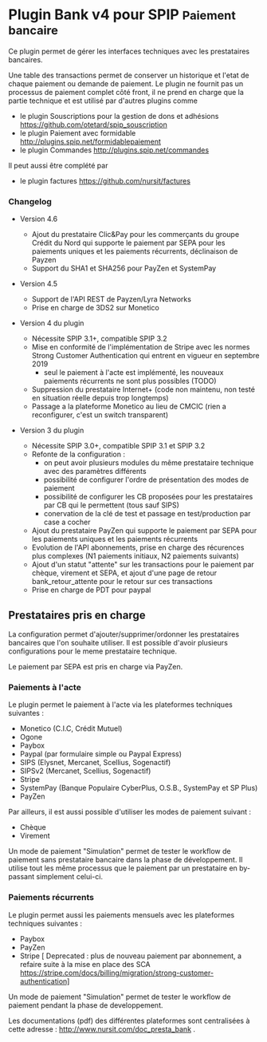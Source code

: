 # Plugin Bank v4 pour SPIP <small>Paiement bancaire</small>

Ce plugin permet de gérer les interfaces techniques avec les prestataires bancaires.

Une table des transactions permet de conserver un historique et l'etat de chaque paiement ou demande de paiement.
Le plugin ne fournit pas un processus de paiement complet côté front, il ne prend en charge que la partie technique et est utilisé par d'autres plugins comme

* le plugin Souscriptions pour la gestion de dons et adhésions https://github.com/otetard/spip_souscription
* le plugin Paiement avec formidable http://plugins.spip.net/formidablepaiement
* le plugin Commandes http://plugins.spip.net/commandes

Il peut aussi être complété par

* le plugin factures https://github.com/nursit/factures




### Changelog

* Version 4.6
  * Ajout du prestataire Clic&Pay pour les commerçants du groupe Crédit du Nord qui supporte le paiement par SEPA pour les paiements uniques et les paiements récurrents, déclinaison de Payzen
  * Support du SHA1 et SHA256 pour PayZen et SystemPay

* Version 4.5
  * Support de l'API REST de Payzen/Lyra Networks
  * Prise en charge de 3DS2 sur Monetico

* Version 4 du plugin
  * Nécessite SPIP 3.1+, compatible SPIP 3.2
  * Mise en conformité de l'implémentation de Stripe avec les normes Strong Customer Authentication qui entrent en vigueur en septembre 2019
    * seul le paiement à l'acte est implémenté, les nouveaux paiements récurrents ne sont plus possibles (TODO)
  * Suppression du prestataire Internet+ (code non maintenu, non testé en situation réelle depuis trop longtemps)
  * Passage a la plateforme Monetico au lieu de CMCIC (rien a reconfigurer, c'est un switch transparent)
  
* Version 3 du plugin
  * Nécessite SPIP 3.0+, compatible SPIP 3.1 et SPIP 3.2
  * Refonte de la configuration : 
    * on peut avoir plusieurs modules du même prestataire technique avec des paramètres différents
    * possibilité de configurer l'ordre de présentation des modes de paiement
    * possibilité de configurer les CB proposées pour les prestataires par CB qui le permettent (tous sauf SIPS)
    * conervation de la clé de test et passage en test/production par case a cocher
  * Ajout du prestataire PayZen qui supporte le paiement par SEPA pour les paiements uniques et les paiements récurrents
  * Evolution de l'API abonnements, prise en charge des récurences plus complexes (N1 paiements initiaux, N2 paiements suivants)
  * Ajout d'un statut "attente" sur les transactions pour le paiement par chèque, virement et SEPA, et ajout d'une page de retour bank_retour_attente pour le retour sur ces transactions
  * Prise en charge de PDT pour paypal


## Prestataires pris en charge

La configuration permet d'ajouter/supprimer/ordonner les prestataires bancaires que l'on souhaite utiliser.
Il est possible d'avoir plusieurs configurations pour le meme prestataire technique.

Le paiement par SEPA est pris en charge via PayZen.

### Paiements à l'acte

Le plugin permet le paiement à l'acte via les plateformes techniques suivantes :

* Monetico (C.I.C, Crédit Mutuel)
* Ogone
* Paybox
* Paypal (par formulaire simple ou Paypal Express)
* SIPS (Elysnet, Mercanet, Scellius, Sogenactif)
* SIPSv2 (Mercanet, Scellius, Sogenactif)
* Stripe
* SystemPay (Banque Populaire CyberPlus, O.S.B., SystemPay et SP Plus)
* PayZen

Par ailleurs, il est aussi possible d'utiliser les modes de paiement suivant :

* Chèque
* Virement

Un mode de paiement "Simulation" permet de tester le workflow de paiement sans prestataire bancaire dans la phase de développement.
Il utilise tout les même processus que le paiement par un prestataire en by-passant simplement celui-ci.

### Paiements récurrents

Le plugin permet aussi les paiements mensuels avec les plateformes techniques suivantes :

* Paybox
* PayZen
* Stripe [ Deprecated : plus de nouveau paiement par abonnement, a refaire suite à la mise en place des SCA https://stripe.com/docs/billing/migration/strong-customer-authentication]

Un mode de paiement "Simulation" permet de tester le workflow de paiement pendant la phase de developpement. 

Les documentations (pdf) des différentes plateformes sont centralisées à cette adresse : http://www.nursit.com/doc_presta_bank .

